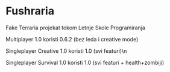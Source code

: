 # Fushraria
Fake Terraria projekat tokom Letnje Skole Programiranja

Multiplayer 1.0 koristi 0.6.2 (bez leda i creative mode)

Singleplayer Creative 1.0 koristi 1.0 (svi featuri)\n

Singleplayer Survival 1.0 koristi 1.0 (svi featuri + health+zombiji)

